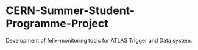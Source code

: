 # CERN-Summer-Student-Programme-Project
Development of felix-monitoring tools for ATLAS Trigger and Data system. 
